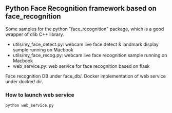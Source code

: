 ## Python Face Recognition framework based on face_recognition

Some samples for the python "face_recognition" package, which is a good wrapper of dlib C++ library.

* utils/my_face_detect.py: webcam live face detect & landmark display sample running on Macbook
* utils/my_face_recog.py: webcam live face recognition sample running on Macbook
* web_service.py: web service for face recognition based on flask

Face recognition DB under face_db/.
Docker implementation of web service under docker/ dir.

### How to launch web service
```shell
python web_service.py
```
